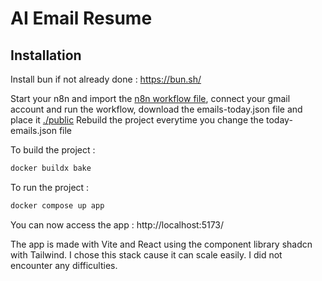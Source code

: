 # AI Email Resume

## Installation

Install bun if not already done :
https://bun.sh/

Start your n8n and import the [n8n workflow file](./n8n/get_and_resume_today_emails.json), connect your gmail account and run the workflow, download the emails-today.json file and place it [./public](./public)
Rebuild the project everytime you change the today-emails.json file

To build the project :

```bash
docker buildx bake
```

To run the project :

```bash
docker compose up app
```

You can now access the app : http://localhost:5173/

The app is made with Vite and React using the component library shadcn with Tailwind. I chose this stack cause it can scale easily.
I did not encounter any difficulties.
